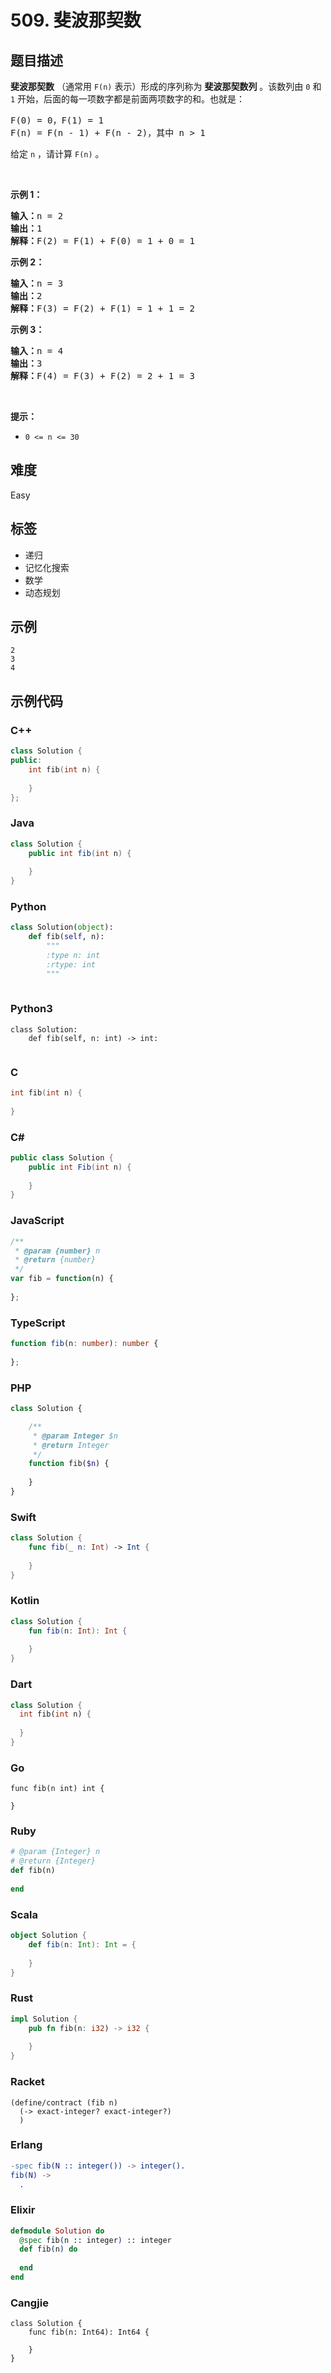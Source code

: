 # 509. 斐波那契数

## 题目描述

<p><strong>斐波那契数</strong>&nbsp;（通常用&nbsp;<code>F(n)</code> 表示）形成的序列称为 <strong>斐波那契数列</strong> 。该数列由&nbsp;<code>0</code> 和 <code>1</code> 开始，后面的每一项数字都是前面两项数字的和。也就是：</p>

<pre>
F(0) = 0，F(1)&nbsp;= 1
F(n) = F(n - 1) + F(n - 2)，其中 n &gt; 1
</pre>

<p>给定&nbsp;<code>n</code> ，请计算 <code>F(n)</code> 。</p>

<p>&nbsp;</p>

<p><strong>示例 1：</strong></p>

<pre>
<strong>输入：</strong>n = 2
<strong>输出：</strong>1
<strong>解释：</strong>F(2) = F(1) + F(0) = 1 + 0 = 1
</pre>

<p><strong>示例 2：</strong></p>

<pre>
<strong>输入：</strong>n = 3
<strong>输出：</strong>2
<strong>解释：</strong>F(3) = F(2) + F(1) = 1 + 1 = 2
</pre>

<p><strong>示例 3：</strong></p>

<pre>
<strong>输入：</strong>n = 4
<strong>输出：</strong>3
<strong>解释：</strong>F(4) = F(3) + F(2) = 2 + 1 = 3
</pre>

<p>&nbsp;</p>

<p><strong>提示：</strong></p>

<ul>
	<li><code>0 &lt;= n &lt;= 30</code></li>
</ul>


## 难度

Easy

## 标签

- 递归
- 记忆化搜索
- 数学
- 动态规划

## 示例

```
2
3
4
```

## 示例代码

### C++

```cpp
class Solution {
public:
    int fib(int n) {
        
    }
};
```

### Java

```java
class Solution {
    public int fib(int n) {
        
    }
}
```

### Python

```python
class Solution(object):
    def fib(self, n):
        """
        :type n: int
        :rtype: int
        """
        
```

### Python3

```python3
class Solution:
    def fib(self, n: int) -> int:
        
```

### C

```c
int fib(int n) {
    
}
```

### C#

```csharp
public class Solution {
    public int Fib(int n) {
        
    }
}
```

### JavaScript

```javascript
/**
 * @param {number} n
 * @return {number}
 */
var fib = function(n) {
    
};
```

### TypeScript

```typescript
function fib(n: number): number {
    
};
```

### PHP

```php
class Solution {

    /**
     * @param Integer $n
     * @return Integer
     */
    function fib($n) {
        
    }
}
```

### Swift

```swift
class Solution {
    func fib(_ n: Int) -> Int {
        
    }
}
```

### Kotlin

```kotlin
class Solution {
    fun fib(n: Int): Int {
        
    }
}
```

### Dart

```dart
class Solution {
  int fib(int n) {
    
  }
}
```

### Go

```golang
func fib(n int) int {
    
}
```

### Ruby

```ruby
# @param {Integer} n
# @return {Integer}
def fib(n)
    
end
```

### Scala

```scala
object Solution {
    def fib(n: Int): Int = {
        
    }
}
```

### Rust

```rust
impl Solution {
    pub fn fib(n: i32) -> i32 {
        
    }
}
```

### Racket

```racket
(define/contract (fib n)
  (-> exact-integer? exact-integer?)
  )
```

### Erlang

```erlang
-spec fib(N :: integer()) -> integer().
fib(N) ->
  .
```

### Elixir

```elixir
defmodule Solution do
  @spec fib(n :: integer) :: integer
  def fib(n) do
    
  end
end
```

### Cangjie

```cangjie
class Solution {
    func fib(n: Int64): Int64 {

    }
}
```

